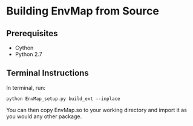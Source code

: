 # Building EnvMap from Source

## Prerequisites
* Cython
* Python 2.7

## Terminal Instructions
In terminal, run:

`python EnvMap_setup.py build_ext --inplace`

You can then copy EnvMap.so to your working directory and import it as you would any other package.
